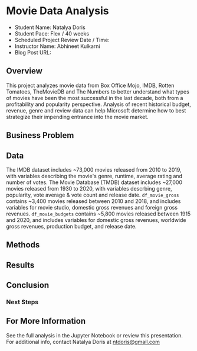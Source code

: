 # Movie Data Analysis
- Student Name: Natalya Doris
- Student Pace: Flex / 40 weeks
- Scheduled Project Review Date / Time:
- Instructor Name: Abhineet Kulkarni
- Blog Post URL:

## Overview
This project analyzes movie data from Box Office Mojo, IMDB, Rotten Tomatoes, TheMovieDB and The Numbers to better understand what types of movies have been the most successful in the last decade, both from a profitability and popularity perspective. Analysis of recent historical budget, revenue, genre and review data can help Microsoft determine how to best strategize their impending entrance into the movie market.

## Business Problem

## Data

The IMDB dataset includes ~73,000 movies released from 2010 to 2019, with variables describing the movie's genre, runtime, average rating and number of votes. The Movie Database (TMDB) dataset includes ~27,000 movies released from 1930 to 2020, with variables descrbing genre, popularity, vote average & vote count and release date. `df_movie_gross` contains ~3,400 movies released between 2010 and 2018, and includes variables for movie studio, domestic gross revenues and foreign gross revenues. `df_movie_budgets` contains ~5,800 movies released between 1915 and 2020, and includes variables for domestic gross revenues, worldwide gross revenues, production budget, and release date.

## Methods

## Results

## Conclusion

### Next Steps

## For More Information
See the full analysis in the Jupyter Notebook or review this presentation.
For additional info, contact Natalya Doris at ntdoris@gmail.com
